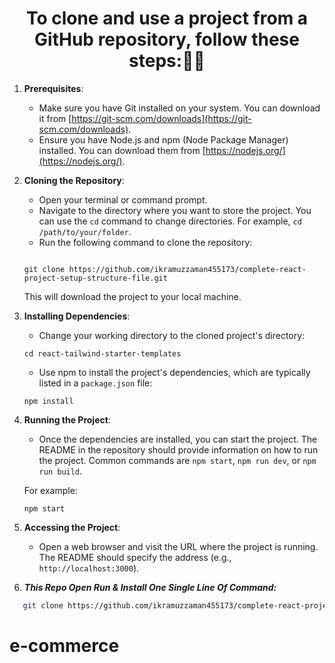 <h1 align="center">To clone and use a project from a GitHub repository, follow these steps:👨‍💻</h1>

1. **Prerequisites**:
   - Make sure you have Git installed on your system. You can download it from [https://git-scm.com/downloads](https://git-scm.com/downloads).
   - Ensure you have Node.js and npm (Node Package Manager) installed. You can download them from [https://nodejs.org/](https://nodejs.org/).

2. **Cloning the Repository**:
   - Open your terminal or command prompt.
   - Navigate to the directory where you want to store the project. You can use the `cd` command to change directories. For example, `cd /path/to/your/folder`.
   - Run the following command to clone the repository:

   ```shell

   git clone https://github.com/ikramuzzaman455173/complete-react-project-setup-structure-file.git
   
   ```

   This will download the project to your local machine.

3. **Installing Dependencies**:
   - Change your working directory to the cloned project's directory:

   ```shell
   cd react-tailwind-starter-templates
   ```

   - Use npm to install the project's dependencies, which are typically listed in a `package.json` file:

   ```shell
   npm install
   ```

4. **Running the Project**:
   - Once the dependencies are installed, you can start the project. The README in the repository should provide information on how to run the project. Common commands are `npm start`, `npm run dev`, or `npm run build`.

   For example:

   ```shell
   npm start
   ```

5. **Accessing the Project**:
   - Open a web browser and visit the URL where the project is running. The README should specify the address (e.g., `http://localhost:3000`).

6. ***This Repo Open Run & Install One Single Line Of Command:***

```bash
   git clone https://github.com/ikramuzzaman455173/complete-react-project-setup-structure-file.git && cd complete-react-project-setup-structure-file && npm install && code . && npm run dev
```

# e-commerce
